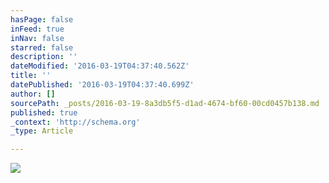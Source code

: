 ```yaml
---
hasPage: false
inFeed: true
inNav: false
starred: false
description: ''
dateModified: '2016-03-19T04:37:40.562Z'
title: ''
datePublished: '2016-03-19T04:37:40.699Z'
author: []
sourcePath: _posts/2016-03-19-8a3db5f5-d1ad-4674-bf60-00cd0457b138.md
published: true
_context: 'http://schema.org'
_type: Article

---
```

![](https://the-grid-user-content.s3-us-west-2.amazonaws.com/41c55a4d-c853-40c7-b5ff-cffdc19c6b2b.jpg)